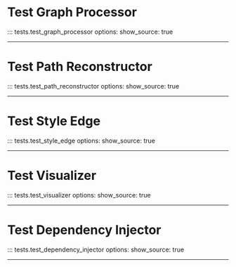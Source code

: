 # Test Graph Processor

::: tests.test_graph_processor
    options:
      show_source: true

---

# Test Path Reconstructor

::: tests.test_path_reconstructor
    options:
      show_source: true

---

#  Test Style Edge

::: tests.test_style_edge
    options:
      show_source: true

---

# Test Visualizer

::: tests.test_visualizer
    options:
      show_source: true


---

# Test Dependency Injector

::: tests.test_dependency_injector
    options:
      show_source: true

---